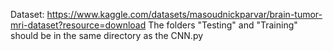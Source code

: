 Dataset:
https://www.kaggle.com/datasets/masoudnickparvar/brain-tumor-mri-dataset?resource=download
The folders "Testing" and "Training" should be in the same directory as the CNN.py
